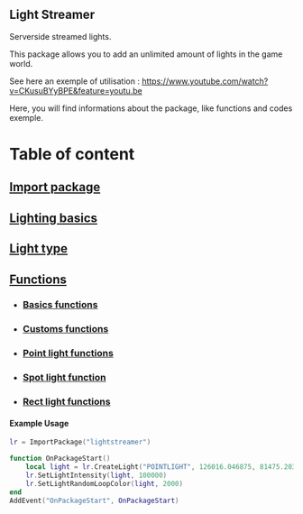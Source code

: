 ## Light Streamer

Serverside streamed lights.

This package allows you to add an unlimited amount of lights in the game world.

See here an exemple of utilisation : https://www.youtube.com/watch?v=CKusuBYyBPE&feature=youtu.be

Here, you will find informations about the package, like functions and codes exemple.

# Table of content
## [Import package](https://dev.playonset.com/wiki/ImportPackage)
## [Lighting basics](https://docs.unrealengine.com/en-US/Engine/Rendering/LightingAndShadows/Basics/index.html)
## [Light type](https://github.com/GalaxHD551/lightstreamer/wiki/Light-type)
## [Functions](https://github.com/GalaxHD551/lightstreamer/wiki/Functions)
  - ### [Basics functions](https://github.com/GalaxHD551/lightstreamer/wiki/Functions#functions-used-by-all-lights-types)
  - ### [Customs functions](https://github.com/GalaxHD551/lightstreamer/wiki/Functions#customs-functions)
  - ### [Point light functions](https://github.com/GalaxHD551/lightstreamer/wiki/Functions#pointlight-functions)
  - ### [Spot light function](https://github.com/GalaxHD551/lightstreamer/wiki/Functions#spotlight-functions)
  - ### [Rect light functions](https://github.com/GalaxHD551/lightstreamer/wiki/Functions#rectlight-functions)
  


#### Example Usage 
```Lua
lr = ImportPackage("lightstreamer")

function OnPackageStart()
	local light = lr.CreateLight("POINTLIGHT", 126016.046875, 81475.203125, 1550.0)
	lr.SetLightIntensity(light, 100000)
	lr.SetLightRandomLoopColor(light, 2000)
end
AddEvent("OnPackageStart", OnPackageStart)
```
